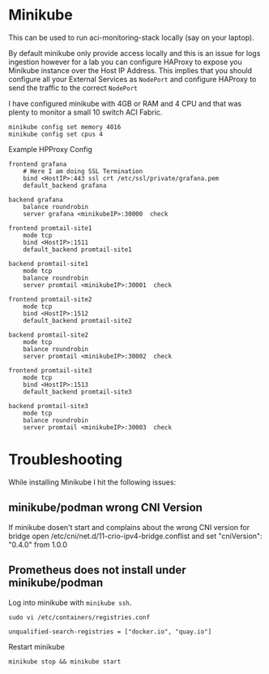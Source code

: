 # Minikube

This can be used to run aci-monitoring-stack locally (say on your laptop).

By default minikube only provide access locally and this is an issue for logs ingestion however for a lab you can configure HAProxy to expose you Minikube instance over the Host IP Address. This implies that you should configure all your External Services as `NodePort` and configure HAProxy to send the traffic to the correct `NodePort`

I have configured minikube with 4GB or RAM and 4 CPU and that was plenty to monitor a small 10 switch ACI Fabric. 

```shell
minikube config set memory 4016
minikube config set cpus 4
```

Example HPProxy Config

```shell
frontend grafana
    # Here I am doing SSL Termination
    bind <HostIP>:443 ssl crt /etc/ssl/private/grafana.pem
    default_backend grafana

backend grafana
    balance roundrobin
    server grafana <minikubeIP>:30000  check

frontend promtail-site1
    mode tcp
    bind <HostIP>:1511
    default_backend promtail-site1

backend promtail-site1
    mode tcp
    balance roundrobin
    server promtail <minikubeIP>:30001  check

frontend promtail-site2
    mode tcp
    bind <HostIP>:1512
    default_backend promtail-site2

backend promtail-site2
    mode tcp
    balance roundrobin
    server promtail <minikubeIP>:30002  check

frontend promtail-site3
    mode tcp
    bind <HostIP>:1513
    default_backend promtail-site3

backend promtail-site3
    mode tcp
    balance roundrobin
    server promtail <minikubeIP>:30003  check
```


# Troubleshooting

While installing Minikube I hit the following issues:

## minikube/podman wrong CNI Version

If minikube dosen't start and complains about the wrong CNI version for bridge open /etc/cni/net.d/11-crio-ipv4-bridge.conflist and set "cniVersion": "0.4.0" from 1.0.0

## Prometheus does not install under minikube/podman 

Log into minikube with `minikube ssh`.


```shell
sudo vi /etc/containers/registries.conf
```

`unqualified-search-registries = ["docker.io", "quay.io"]`

Restart minikube
```shell
minikube stop && minikube start
```

>